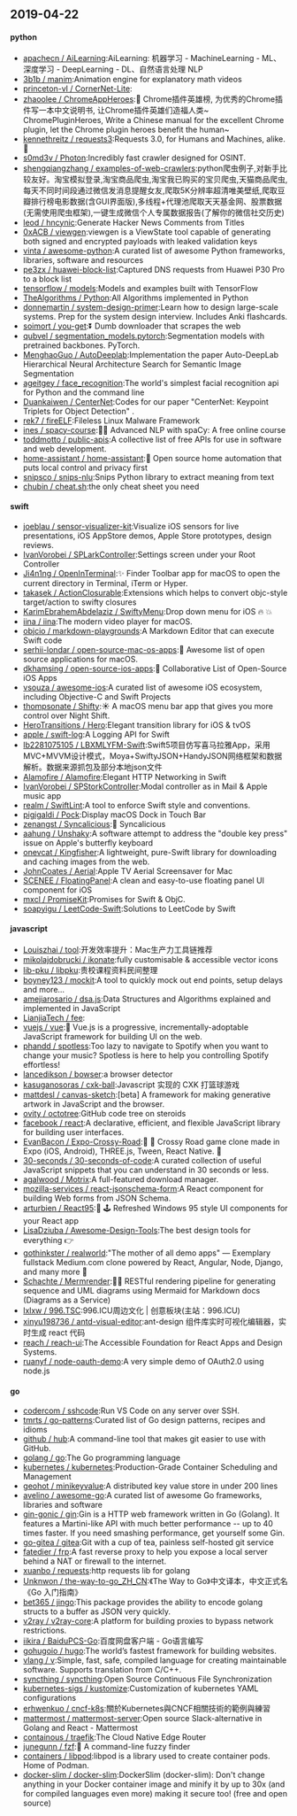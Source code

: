 ## 2019-04-22

#### python
* [apachecn / AiLearning](https://github.com/apachecn/AiLearning):AiLearning: 机器学习 - MachineLearning - ML、深度学习 - DeepLearning - DL、自然语言处理 NLP
* [3b1b / manim](https://github.com/3b1b/manim):Animation engine for explanatory math videos
* [princeton-vl / CornerNet-Lite](https://github.com/princeton-vl/CornerNet-Lite):
* [zhaoolee / ChromeAppHeroes](https://github.com/zhaoolee/ChromeAppHeroes):🌈
Chrome插件英雄榜, 为优秀的Chrome插件写一本中文说明书, 让Chrome插件英雄们造福人类~ ChromePluginHeroes, Write a Chinese manual for the excellent Chrome plugin, let the Chrome plugin heroes benefit the human~
* [kennethreitz / requests3](https://github.com/kennethreitz/requests3):Requests 3.0, for Humans and Machines, alike.
🤖
* [s0md3v / Photon](https://github.com/s0md3v/Photon):Incredibly fast crawler designed for OSINT.
* [shengqiangzhang / examples-of-web-crawlers](https://github.com/shengqiangzhang/examples-of-web-crawlers):python爬虫例子,对新手比较友好。淘宝模拟登录,淘宝商品爬虫,淘宝我已购买的宝贝爬虫,天猫商品爬虫,每天不同时间段通过微信发消息提醒女友,爬取5K分辨率超清唯美壁纸,爬取豆瓣排行榜电影数据(含GUI界面版),多线程+代理池爬取天天基金网、股票数据(无需使用爬虫框架),一键生成微信个人专属数据报告(了解你的微信社交历史)
* [leod / hncynic](https://github.com/leod/hncynic):Generate Hacker News Comments from Titles
* [0xACB / viewgen](https://github.com/0xACB/viewgen):viewgen is a ViewState tool capable of generating both signed and encrypted payloads with leaked validation keys
* [vinta / awesome-python](https://github.com/vinta/awesome-python):A curated list of awesome Python frameworks, libraries, software and resources
* [pe3zx / huawei-block-list](https://github.com/pe3zx/huawei-block-list):Captured DNS requests from Huawei P30 Pro to a block list
* [tensorflow / models](https://github.com/tensorflow/models):Models and examples built with TensorFlow
* [TheAlgorithms / Python](https://github.com/TheAlgorithms/Python):All Algorithms implemented in Python
* [donnemartin / system-design-primer](https://github.com/donnemartin/system-design-primer):Learn how to design large-scale systems. Prep for the system design interview. Includes Anki flashcards.
* [soimort / you-get](https://github.com/soimort/you-get):⏬
Dumb downloader that scrapes the web
* [qubvel / segmentation_models.pytorch](https://github.com/qubvel/segmentation_models.pytorch):Segmentation models with pretrained backbones. PyTorch.
* [MenghaoGuo / AutoDeeplab](https://github.com/MenghaoGuo/AutoDeeplab):Implementation the paper Auto-DeepLab Hierarchical Neural Architecture Search for Semantic Image Segmentation
* [ageitgey / face_recognition](https://github.com/ageitgey/face_recognition):The world's simplest facial recognition api for Python and the command line
* [Duankaiwen / CenterNet](https://github.com/Duankaiwen/CenterNet):Codes for our paper "CenterNet: Keypoint Triplets for Object Detection" .
* [rek7 / fireELF](https://github.com/rek7/fireELF):Fileless Linux Malware Framework
* [ines / spacy-course](https://github.com/ines/spacy-course):👩‍🏫
Advanced NLP with spaCy: A free online course
* [toddmotto / public-apis](https://github.com/toddmotto/public-apis):A collective list of free APIs for use in software and web development.
* [home-assistant / home-assistant](https://github.com/home-assistant/home-assistant):🏡
Open source home automation that puts local control and privacy first
* [snipsco / snips-nlu](https://github.com/snipsco/snips-nlu):Snips Python library to extract meaning from text
* [chubin / cheat.sh](https://github.com/chubin/cheat.sh):the only cheat sheet you need

#### swift
* [joeblau / sensor-visualizer-kit](https://github.com/joeblau/sensor-visualizer-kit):Visualize iOS sensors for live presentations, iOS AppStore demos, Apple Store prototypes, design reviews.
* [IvanVorobei / SPLarkController](https://github.com/IvanVorobei/SPLarkController):Settings screen under your Root Controller
* [Ji4n1ng / OpenInTerminal](https://github.com/Ji4n1ng/OpenInTerminal):✨
Finder Toolbar app for macOS to open the current directory in Terminal, iTerm or Hyper.
* [takasek / ActionClosurable](https://github.com/takasek/ActionClosurable):Extensions which helps to convert objc-style target/action to swifty closures
* [KarimEbrahemAbdelaziz / SwiftyMenu](https://github.com/KarimEbrahemAbdelaziz/SwiftyMenu):Drop down menu for iOS
🔥
💥
* [iina / iina](https://github.com/iina/iina):The modern video player for macOS.
* [objcio / markdown-playgrounds](https://github.com/objcio/markdown-playgrounds):A Markdown Editor that can execute Swift code
* [serhii-londar / open-source-mac-os-apps](https://github.com/serhii-londar/open-source-mac-os-apps):🚀
Awesome list of open source applications for macOS.
* [dkhamsing / open-source-ios-apps](https://github.com/dkhamsing/open-source-ios-apps):📱
Collaborative List of Open-Source iOS Apps
* [vsouza / awesome-ios](https://github.com/vsouza/awesome-ios):A curated list of awesome iOS ecosystem, including Objective-C and Swift Projects
* [thompsonate / Shifty](https://github.com/thompsonate/Shifty):☀️
A macOS menu bar app that gives you more control over Night Shift.
* [HeroTransitions / Hero](https://github.com/HeroTransitions/Hero):Elegant transition library for iOS & tvOS
* [apple / swift-log](https://github.com/apple/swift-log):A Logging API for Swift
* [lb2281075105 / LBXMLYFM-Swift](https://github.com/lb2281075105/LBXMLYFM-Swift):Swift5项目仿写喜马拉雅App，采用MVC+MVVM设计模式，Moya+SwiftyJSON+HandyJSON网络框架和数据解析。数据来源抓包及部分本地json文件
* [Alamofire / Alamofire](https://github.com/Alamofire/Alamofire):Elegant HTTP Networking in Swift
* [IvanVorobei / SPStorkController](https://github.com/IvanVorobei/SPStorkController):Modal controller as in Mail & Apple music app
* [realm / SwiftLint](https://github.com/realm/SwiftLint):A tool to enforce Swift style and conventions.
* [pigigaldi / Pock](https://github.com/pigigaldi/Pock):Display macOS Dock in Touch Bar
* [zenangst / Syncalicious](https://github.com/zenangst/Syncalicious):🍫
Syncalicious
* [aahung / Unshaky](https://github.com/aahung/Unshaky):A software attempt to address the "double key press" issue on Apple's butterfly keyboard
* [onevcat / Kingfisher](https://github.com/onevcat/Kingfisher):A lightweight, pure-Swift library for downloading and caching images from the web.
* [JohnCoates / Aerial](https://github.com/JohnCoates/Aerial):Apple TV Aerial Screensaver for Mac
* [SCENEE / FloatingPanel](https://github.com/SCENEE/FloatingPanel):A clean and easy-to-use floating panel UI component for iOS
* [mxcl / PromiseKit](https://github.com/mxcl/PromiseKit):Promises for Swift & ObjC.
* [soapyigu / LeetCode-Swift](https://github.com/soapyigu/LeetCode-Swift):Solutions to LeetCode by Swift

#### javascript
* [Louiszhai / tool](https://github.com/Louiszhai/tool):开发效率提升：Mac生产力工具链推荐
* [mikolajdobrucki / ikonate](https://github.com/mikolajdobrucki/ikonate):fully customisable & accessible vector icons
* [lib-pku / libpku](https://github.com/lib-pku/libpku):贵校课程资料民间整理
* [boyney123 / mockit](https://github.com/boyney123/mockit):A tool to quickly mock out end points, setup delays and more...
* [amejiarosario / dsa.js](https://github.com/amejiarosario/dsa.js):Data Structures and Algorithms explained and implemented in JavaScript
* [LianjiaTech / fee](https://github.com/LianjiaTech/fee):
* [vuejs / vue](https://github.com/vuejs/vue):🖖
Vue.js is a progressive, incrementally-adoptable JavaScript framework for building UI on the web.
* [phandd / spotless](https://github.com/phandd/spotless):Too lazy to navigate to Spotify when you want to change your music? Spotless is here to help you controlling Spotify effortless!
* [lancedikson / bowser](https://github.com/lancedikson/bowser):a browser detector
* [kasuganosoras / cxk-ball](https://github.com/kasuganosoras/cxk-ball):Javascript 实现的 CXK 打篮球游戏
* [mattdesl / canvas-sketch](https://github.com/mattdesl/canvas-sketch):[beta] A framework for making generative artwork in JavaScript and the browser.
* [ovity / octotree](https://github.com/ovity/octotree):GitHub code tree on steroids
* [facebook / react](https://github.com/facebook/react):A declarative, efficient, and flexible JavaScript library for building user interfaces.
* [EvanBacon / Expo-Crossy-Road](https://github.com/EvanBacon/Expo-Crossy-Road):🐥
🚙
Crossy Road game clone made in Expo (iOS, Android), THREE.js, Tween, React Native.
🐔
* [30-seconds / 30-seconds-of-code](https://github.com/30-seconds/30-seconds-of-code):A curated collection of useful JavaScript snippets that you can understand in 30 seconds or less.
* [agalwood / Motrix](https://github.com/agalwood/Motrix):A full-featured download manager.
* [mozilla-services / react-jsonschema-form](https://github.com/mozilla-services/react-jsonschema-form):A React component for building Web forms from JSON Schema.
* [arturbien / React95](https://github.com/arturbien/React95):🌈
🕹
Refreshed Windows 95 style UI components for your React app
* [LisaDziuba / Awesome-Design-Tools](https://github.com/LisaDziuba/Awesome-Design-Tools):The best design tools for everything
👉
* [gothinkster / realworld](https://github.com/gothinkster/realworld):"The mother of all demo apps" — Exemplary fullstack Medium.com clone powered by React, Angular, Node, Django, and many more
🏅
* [Schachte / Mermrender](https://github.com/Schachte/Mermrender):🧜‍♀️ RESTful rendering pipeline for generating sequence and UML diagrams using Mermaid for Markdown docs (Diagrams as a Service)
* [lxlxw / 996.TSC](https://github.com/lxlxw/996.TSC):996.ICU周边文化 | 创意板块(主站：996.ICU)
* [xinyu198736 / antd-visual-editor](https://github.com/xinyu198736/antd-visual-editor):ant-design 组件库实时可视化编辑器，实时生成 react 代码
* [reach / reach-ui](https://github.com/reach/reach-ui):The Accessible Foundation for React Apps and Design Systems.
* [ruanyf / node-oauth-demo](https://github.com/ruanyf/node-oauth-demo):A very simple demo of OAuth2.0 using node.js

#### go
* [codercom / sshcode](https://github.com/codercom/sshcode):Run VS Code on any server over SSH.
* [tmrts / go-patterns](https://github.com/tmrts/go-patterns):Curated list of Go design patterns, recipes and idioms
* [github / hub](https://github.com/github/hub):A command-line tool that makes git easier to use with GitHub.
* [golang / go](https://github.com/golang/go):The Go programming language
* [kubernetes / kubernetes](https://github.com/kubernetes/kubernetes):Production-Grade Container Scheduling and Management
* [geohot / minikeyvalue](https://github.com/geohot/minikeyvalue):A distributed key value store in under 200 lines
* [avelino / awesome-go](https://github.com/avelino/awesome-go):A curated list of awesome Go frameworks, libraries and software
* [gin-gonic / gin](https://github.com/gin-gonic/gin):Gin is a HTTP web framework written in Go (Golang). It features a Martini-like API with much better performance -- up to 40 times faster. If you need smashing performance, get yourself some Gin.
* [go-gitea / gitea](https://github.com/go-gitea/gitea):Git with a cup of tea, painless self-hosted git service
* [fatedier / frp](https://github.com/fatedier/frp):A fast reverse proxy to help you expose a local server behind a NAT or firewall to the internet.
* [xuanbo / requests](https://github.com/xuanbo/requests):http requests lib for golang
* [Unknwon / the-way-to-go_ZH_CN](https://github.com/Unknwon/the-way-to-go_ZH_CN):《The Way to Go》中文译本，中文正式名《Go 入门指南》
* [bet365 / jingo](https://github.com/bet365/jingo):This package provides the ability to encode golang structs to a buffer as JSON very quickly.
* [v2ray / v2ray-core](https://github.com/v2ray/v2ray-core):A platform for building proxies to bypass network restrictions.
* [iikira / BaiduPCS-Go](https://github.com/iikira/BaiduPCS-Go):百度网盘客户端 - Go语言编写
* [gohugoio / hugo](https://github.com/gohugoio/hugo):The world’s fastest framework for building websites.
* [vlang / v](https://github.com/vlang/v):Simple, fast, safe, compiled language for creating maintainable software. Supports translation from C/C++.
* [syncthing / syncthing](https://github.com/syncthing/syncthing):Open Source Continuous File Synchronization
* [kubernetes-sigs / kustomize](https://github.com/kubernetes-sigs/kustomize):Customization of kubernetes YAML configurations
* [erhwenkuo / cncf-k8s](https://github.com/erhwenkuo/cncf-k8s):關於Kubernetes與CNCF相關技術的範例與練習
* [mattermost / mattermost-server](https://github.com/mattermost/mattermost-server):Open source Slack-alternative in Golang and React - Mattermost
* [containous / traefik](https://github.com/containous/traefik):The Cloud Native Edge Router
* [junegunn / fzf](https://github.com/junegunn/fzf):🌸
A command-line fuzzy finder
* [containers / libpod](https://github.com/containers/libpod):libpod is a library used to create container pods. Home of Podman.
* [docker-slim / docker-slim](https://github.com/docker-slim/docker-slim):DockerSlim (docker-slim): Don't change anything in your Docker container image and minify it by up to 30x (and for compiled languages even more) making it secure too! (free and open source)
